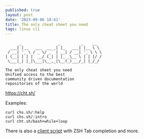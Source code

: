 ```yaml
---
published: true
layout: post
date: '2023-09-06 18:41'
title: The only cheat sheet you need 
tags: linux cli 
---
```

          _                _         _    __                                        
      ___| |__   ___  __ _| |_   ___| |__ \ \     
     / __| '_ \ / _ \/ _` | __| / __| '_ \ \ \       
    | (__| | | |  __/ (_| | |_ _\__ \ | | |/ /   
     \___|_| |_|\___|\__,_|\__(_)___/_| |_/_/ 
    
    The only cheat sheet you need
    Unified access to the best
    community driven documentation
    repositories of the world

<https://cht.sh/>  

Examples:

    curl chs.sh/:help
    curl chs.sh/:intro
    curl cht.sh/bash+while+loop

There is also a [client script](https://github.com/chubin/cheat.sh#command-line-client-chtsh) with ZSH Tab completion and more.
